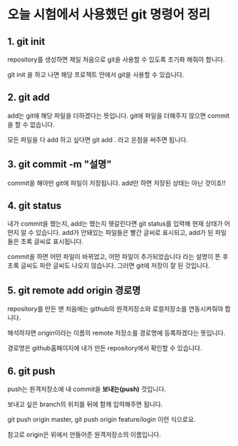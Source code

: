 # 오늘 시험에서 사용했던 git 명령어 정리



## 1. git init

repository를 생성하면 제일 처음으로 git을 사용할 수 있도록 초기화 해줘야 합니다.

git init 을 하고 나면 해당 프로젝트 안에서 git을 사용할 수 있습니다.



## 2. git add

add는 git에 해당 파일을 더하겠다는 뜻입니다. git에 파일을 더해주지 않으면 commit을 할 수 없습니다.

모든 파일을 다 add 하고 싶다면 git add . 라고 온점을 써주면 됩니다.



## 3. git commit -m "설명"

commit을 해야만 git에 파일이 저장됩니다. add만 하면 저장된 상태는 아닌 것이죠!!



## 4. git status

내가 commit을 했는지, add는 했는지 헷갈린다면 git status를 입력해 현재 상태가 어떤지 알 수 있습니다. add가 안돼있는 파일들은 빨간 글씨로 표시되고, add가 된 파일들은 초록 글씨로 표시됩니다.

commit을 하면 어떤 파일이 바뀌었고, 어떤 파일이 추가되었습니다 라는 설명이 뜬 후 초록 글씨도 파란 글씨도 나오지 않습니다. 그러면 git에 저장이 잘 된 것입니다.



## 5. git remote add origin 경로명

repository를 만든 맨 처음에는 github의 원격저장소와 로컬저장소를 연동시켜줘야 합니다.

해석하자면 origin이라는 이름의 remote 저장소를 경로명에 등록하겠다는 뜻입니다.

경로명은 github홈페이지에 내가 만든 repository에서 확인할 수 있습니다.



## 6. git push

push는 원격저장소에 내 commit을 **보내는(push)** 것입니다.

보내고 싶은 branch의 위치를 뒤에 함께 입력해주면 됩니다.

git push origin master, git push origin feature/login 이런 식으로요.

참고로 origin은 위에서 만들어준 원격저장소의 이름입니다.

